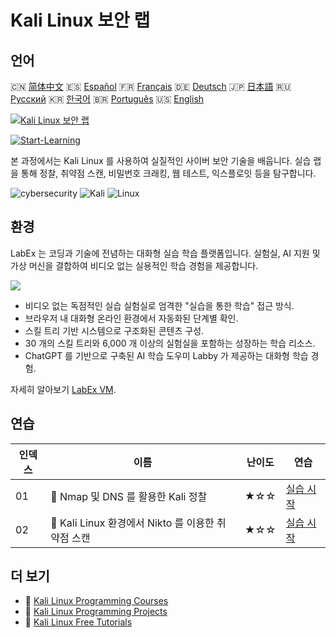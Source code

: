 # Kali Linux 보안 랩

## 언어

🇨🇳 [简体中文](README_zh.md) 🇪🇸 [Español](README_es.md) 🇫🇷 [Français](README_fr.md) 🇩🇪 [Deutsch](README_de.md) 🇯🇵 [日本語](README_ja.md) 🇷🇺 [Русский](README_ru.md) 🇰🇷 [한국어](README_ko.md) 🇧🇷 [Português](README_pt.md) 🇺🇸 [English](README.md) 

[![Kali Linux 보안 랩](https://cover-creator.labex.io/kali-linux-security-labs.png?lang=ko)](https://labex.io/ko/courses/kali-linux-security-labs)

[![Start-Learning](https://img.shields.io/badge/Start-Learning-whitesmoke?style=for-the-badge)](https://labex.io/ko/courses/kali-linux-security-labs)

본 과정에서는 Kali Linux 를 사용하여 실질적인 사이버 보안 기술을 배웁니다. 실습 랩을 통해 정찰, 취약점 스캔, 비밀번호 크래킹, 웹 테스트, 익스플로잇 등을 탐구합니다.

![cybersecurity](https://img.shields.io/badge/cybersecurity-whitesmoke?style=for-the-badge&logo=cybersecurity)
![Kali](https://img.shields.io/badge/Kali-whitesmoke?style=for-the-badge&logo=kali)
![Linux](https://img.shields.io/badge/Linux-whitesmoke?style=for-the-badge&logo=linux)


## 환경

LabEx 는 코딩과 기술에 전념하는 대화형 실습 학습 플랫폼입니다. 실험실, AI 지원 및 가상 머신을 결합하여 비디오 없는 실용적인 학습 경험을 제공합니다.

![](https://tutorial-screenshot.getvm.io/images/vm-1725247253.png)

- 비디오 없는 독점적인 실습 실험실로 엄격한 "실습을 통한 학습" 접근 방식.
- 브라우저 내 대화형 온라인 환경에서 자동화된 단계별 확인.
- 스킬 트리 기반 시스템으로 구조화된 콘텐츠 구성.
- 30 개의 스킬 트리와 6,000 개 이상의 실험실을 포함하는 성장하는 학습 리소스.
- ChatGPT 를 기반으로 구축된 AI 학습 도우미 Labby 가 제공하는 대화형 학습 경험.

자세히 알아보기 [LabEx VM](https://support.labex.io/using-labex/virtual-machine).

## 연습

|   인덱스 | 이름                                               | 난이도   | 연습                                                                                                                     |
|----------|----------------------------------------------------|----------|--------------------------------------------------------------------------------------------------------------------------|
|       01 | 📖 Nmap 및 DNS 를 활용한 Kali 정찰                 | ★☆☆      | <a target='_blank' href='https://labex.io/ko/tutorials/kali-kali-reconnaissance-with-nmap-and-dns-552298'>실습 시작</a>  |
|       02 | 📖 Kali Linux 환경에서 Nikto 를 이용한 취약점 스캔 | ★☆☆      | <a target='_blank' href='https://labex.io/ko/tutorials/kali-kali-vulnerability-scanning-with-nikto-552301'>실습 시작</a> |

## 더 보기

- 🔗 [Kali Linux Programming Courses](https://github.com/labex-labs/awesome-programming-courses)
- 🔗 [Kali Linux Programming Projects](https://github.com/labex-labs/awesome-programming-projects)
- 🔗 [Kali Linux Free Tutorials](https://github.com/labex-labs/kali-free-tutorials)

